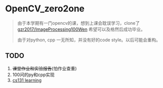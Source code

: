 # OpenCV_zero2one

> 由于本学期有一门opencv的课，想到上课会耽误学习，clone了[gzr2017/ImageProcessing100Wen](https://github.com/gzr2017/ImageProcessing100Wen) 希望可以及格然后成功毕业。
>
> 由于对python, cpp 一无所知，并没有好的code style。以后可能会重构。

## TODO

1. ~~课堂作业和实验报告~~(怕作业查重)
2. 100问的py和cpp实现
3. [cs131 learning](<http://vision.stanford.edu/teaching/cs131_fall1920/syllabus.html>)

